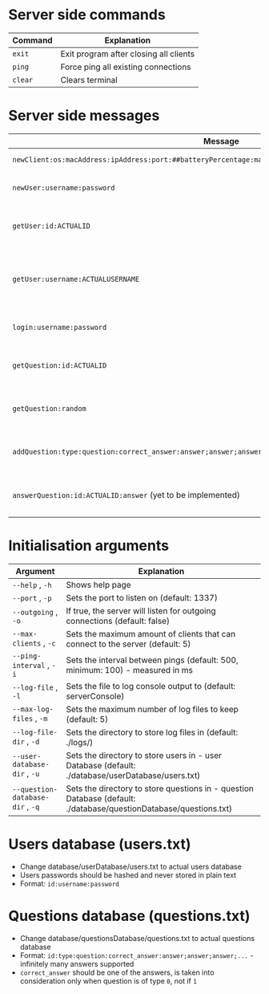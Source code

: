 # Server side commands

| Command | Explanation                            |
|---------|----------------------------------------|
| `exit`  | Exit program after closing all clients |
| `ping`  | Force ping all existing connections    |
| `clear` | Clears terminal                        |

# Server side messages

| Message                                                                                                  | Explanation                                                                          |
|----------------------------------------------------------------------------------------------------------|--------------------------------------------------------------------------------------|
| `newClient:os:macAddress:ipAddress:port:##batteryPercentage:manufacturer:modelNumber##:username:message` | Getting Client info on first connection                                              |
| `newUser:username:password`                                                                              | Getting new user to add to database (users.txt)                                      |
| `getUser:id:ACTUALID`                                                                                    | Getting user from database by id, where ACTUALID is id (users.txt)                   |
| `getUser:username:ACTUALUSERNAME`                                                                        | Getting user from database by username, where ACTUALUSERNAME is username (users.txt) |
| `login:username:password`                                                                                | Getting user to login from database (users.txt)                                      |
| `getQuestion:id:ACTUALID`                                                                                | actualGetting question from database by id (questions.txt)                           |
| `getQuestion:random`                                                                                     | Getting random question from database (questions.txt)                                |
| `addQuestion:type:question:correct_answer:answer;answer;answer:...`                                      | Getting new question to add to database (questions.txt)                              |
| `answerQuestion:id:ACTUALID:answer` (yet to be implemented)                                              | Getting answer to question from database by id (questions.txt)                       |

# Initialisation arguments

| Argument                         | Explanation                                                                                                       |
|----------------------------------|-------------------------------------------------------------------------------------------------------------------|
| `--help` , `-h`                  | Shows help page                                                                                                   |
| `--port` , `-p`                  | Sets the port to listen on (default: 1337)                                                                        |
| `--outgoing` , `-o`              | If true, the server will listen for outgoing connections (default: false)                                         |
| `--max-clients` , `-c`           | Sets the maximum amount of clients that can connect to the server (default: 5)                                    |
| `--ping-interval` , `-i`         | Sets the interval between pings (default: 500, minimum: 100) - measured in ms                                     |
| `--log-file` , `-l`              | Sets the file to log console output to (default: serverConsole)                                                   |
| `--max-log-files` , `-m`         | Sets the maximum number of log files to keep (default: 5)                                                         |
| `--log-file-dir` , `-d`          | Sets the directory to store log files in (default: ./logs/)                                                       |
| `--user-database-dir` , `-u`     | Sets the directory to store users in - user Database (default: ./database/userDatabase/users.txt)                 |
| `--question-database-dir` , `-q` | Sets the directory to store questions in - question Database (default: ./database/questionDatabase/questions.txt) |

# Users database (users.txt)
- Change database/userDatabase/users.txt to actual users database
- Users passwords should be hashed and never stored in plain text
- Format: `id:username:password`

# Questions database (questions.txt)
- Change database/questionsDatabase/questions.txt to actual questions database
- Format: `id:type:question:correct_answer:answer;answer;answer;...` - infinitely many answers supported
- `correct_answer` should be one of the answers, is taken into consideration only when question is of type `0`, not if `1`
